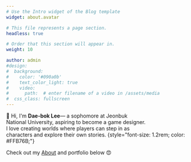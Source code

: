 ```yaml
---
# Use the Intro widget of the Blog template
widget: about.avatar

# This file represents a page section.
headless: true

# Order that this section will appear in.
weight: 10

author: admin
#design:
#  background:
#    color: '#090a0b'
#    text_color_light: true
#    video:
#      path:  # enter filename of a video in /assets/media
#  css_class: fullscreen
---
```


👋 Hi, I'm **Dae-bok Lee**— a sophomore at Jeonbuk <br>National University, aspiring to become a game designer.  
I love creating worlds where players can step in as <br>characters and explore their own stories.
{style="font-size: 1.2rem; color: #FFB76B;"}


Check out my [About](/about/) and portfolio below 😍
<!-- {{< cta cta_text="View Projects 🚀" cta_link="Projects/" >}}  
{{< cta cta_text="About Me" cta_link="About/" cta_new_tab=true >}} -->

<!-- <span class="typing">Game Designer | AI Researcher | Creative Thinker</span>

<style>
.typing {
  border-right: .1em solid #fff;
  white-space: nowrap;
  overflow: hidden;
  animation: typing 4s steps(30, end) infinite, blink .75s step-end infinite;
}

@keyframes typing { from { width: 0 } to { width: 100% } }
@keyframes blink { 50% { border-color: transparent; } }
</style>

<div style="display:flex; align-items:center; gap:20px; background:#fff; padding:30px; border-radius:15px; box-shadow:0 5px 15px rgba(0,0,0,0.1);">
  <img src="/media/profile.jpg" style="width:120px; border-radius:50%;" alt="Dae-bok Lee">
  <div>
    <h1 style="margin:0;">Dae-bok Lee</h1>
    <p>AI Researcher & Game Designer</p>
    <a href="/Projects/" style="padding:5px 15px; background:#FF7C00; color:#fff; border-radius:5px;">View Projects</a>
  </div>
</div>

<h1 style="text-align:center; font-size:3rem;">Dae-bok Lee</h1>
<p style="text-align:center; font-size:1.5rem;">Designing immersive and emotional experiences in games and AI.</p>

<div style="display:flex; height:100vh;">
  <div style="flex:1; display:flex; justify-content:center; align-items:center;">
    <img src="content\en\authors\admin\avatar.jpg" style="width:300px; border-radius:50%;" alt="Dae-bok Lee">
  </div>
  <div style="flex:1; display:flex; flex-direction:column; justify-content:center; padding:50px;">
    <h1>Dae-bok Lee</h1>
    <p>AI Researcher & Game Designer creating emotionally engaging cooperative roguelikes.</p>
    <a href="/about/" style="padding:10px 20px; background:#FF7C00; color:#fff; border-radius:5px;">Learn More</a>
  </div>
</div> -->